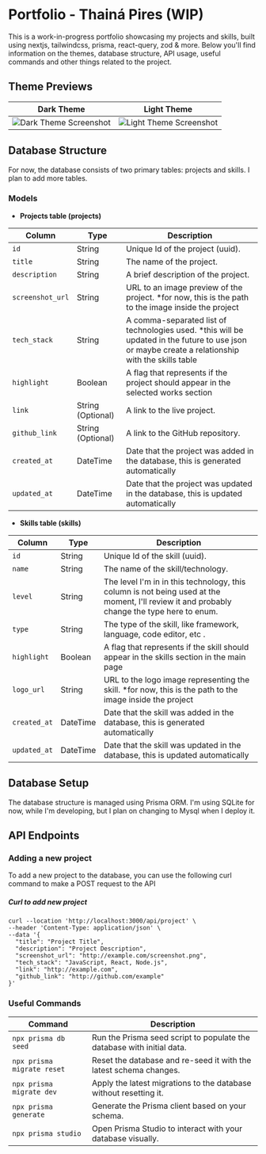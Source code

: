 # Portfolio - Thainá Pires (WIP)

This is a work-in-progress portfolio showcasing my projects and skills, built using nextjs, tailwindcss, prisma, react-query, zod & more. Below you'll find information on the themes, database structure, API usage, useful commands and other things related to the project.

## Theme Previews

| Dark Theme | Light Theme |
|------------|-------------|
| ![Dark Theme Screenshot](https://github.com/user-attachments/assets/b84bc92e-306a-4518-8adf-0cf41fdf5ce5) | ![Light Theme Screenshot](https://github.com/user-attachments/assets/18aa80a4-2a42-448d-9e29-a5b8c7c32788) |

## Database Structure

For now, the database consists of two primary tables: projects and skills. I plan to add more tables.

### Models

- **Projects table (projects)**
  
| Column         | Type    | Description                                       |
|----------------|---------|---------------------------------------------------|
| `id`           | String  | Unique Id of the project (uuid).                 |
| `title`        | String  | The name of the project.                         |
| `description`  | String  | A brief description of the project.              |
| `screenshot_url` | String | URL to an image preview of the project.  *for now, this is the path to the image inside the project        |
| `tech_stack`   | String  | A comma-separated list of technologies used. *this will be updated in the future to use json or maybe create a relationship with the skills table     |
| `highlight`   | Boolean  | A flag that represents if the project should appear in the selected works section    |
| `link`         | String (Optional) | A link to the live project.                      |
| `github_link`  | String (Optional) | A link to the GitHub repository.                 |
| `created_at`  | DateTime | Date that the project was added in the database, this is generated automatically                 |
| `updated_at`  | DateTime | Date that the project was updated in the database, this is updated automatically                 |

- **Skills table (skills)**

| Column     | Type    | Description                                       |
|------------|---------|---------------------------------------------------|
| `id`       | String  | Unique Id of the skill (uuid).                 |
| `name`     | String  | The name of the skill/technology.                |
| `level`     | String  | The level I'm in in this technology, this column is not being used at the moment, I'll review it and probably change the type here to enum.                |
| `type`     | String  | The type of the skill, like framework, language, code editor, etc .                |
| `highlight`   | Boolean  | A flag that represents if the skill should appear in the skills section in the main page   |
| `logo_url` | String  | URL to the logo image representing the skill.  *for now, this is the path to the image inside the project  |
| `created_at`  | DateTime | Date that the skill was added in the database, this is generated automatically                 |
| `updated_at`  | DateTime | Date that the skill was updated in the database, this is updated automatically                 |


## Database Setup

The database structure is managed using Prisma ORM. I'm using SQLite for now, while I'm developing, but I plan on changing to Mysql when I deploy it.

## API Endpoints

### Adding a new project

To add a new project to the database, you can use the following curl command to make a POST request to the API

##### Curl to add new project

```
curl --location 'http://localhost:3000/api/project' \
--header 'Content-Type: application/json' \
--data '{
  "title": "Project Title",
  "description": "Project Description",
  "screenshot_url": "http://example.com/screenshot.png",
  "tech_stack": "JavaScript, React, Node.js",
  "link": "http://example.com",
  "github_link": "http://github.com/example"
}'
```

### Useful Commands

| Command | Description |
|---------|-------------|
| `npx prisma db seed` | Run the Prisma seed script to populate the database with initial data. |
| `npx prisma migrate reset` | Reset the database and re-seed it with the latest schema changes. |
| `npx prisma migrate dev` | Apply the latest migrations to the database without resetting it. |
| `npx prisma generate` | Generate the Prisma client based on your schema. |
| `npx prisma studio` | Open Prisma Studio to interact with your database visually. |


<!-- Running the Project -->

